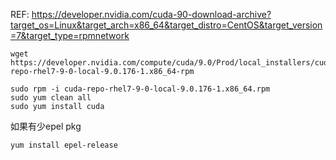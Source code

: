 
REF: https://developer.nvidia.com/cuda-90-download-archive?target_os=Linux&target_arch=x86_64&target_distro=CentOS&target_version=7&target_type=rpmnetwork

```
wget https://developer.nvidia.com/compute/cuda/9.0/Prod/local_installers/cuda-repo-rhel7-9-0-local-9.0.176-1.x86_64-rpm

sudo rpm -i cuda-repo-rhel7-9-0-local-9.0.176-1.x86_64.rpm
sudo yum clean all
sudo yum install cuda
```
如果有少epel pkg

```
yum install epel-release
```
